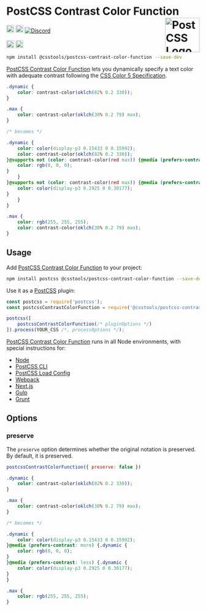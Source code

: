 # PostCSS Contrast Color Function [<img src="https://postcss.github.io/postcss/logo.svg" alt="PostCSS Logo" width="90" height="90" align="right">][PostCSS]

[<img alt="npm version" src="https://img.shields.io/npm/v/@csstools/postcss-contrast-color-function.svg" height="20">][npm-url] [<img alt="Build Status" src="https://github.com/csstools/postcss-plugins/workflows/test/badge.svg" height="20">][cli-url] [<img alt="Discord" src="https://shields.io/badge/Discord-5865F2?logo=discord&logoColor=white">][discord]<br><br>[<img alt="Baseline Status" src="https://cssdb.org/images/badges-baseline/contrast-color-function.svg" height="20">][css-url] [<img alt="CSS Standard Status" src="https://cssdb.org/images/badges/contrast-color-function.svg" height="20">][css-url] 

```bash
npm install @csstools/postcss-contrast-color-function --save-dev
```

[PostCSS Contrast Color Function] lets you dynamically specify a text color with adequate contrast following the [CSS Color 5 Specification].

```css
.dynamic {
	color: contrast-color(oklch(82% 0.2 330));
}

.max {
	color: contrast-color(oklch(30% 0.2 79) max);
}

/* becomes */

.dynamic {
	color: color(display-p3 0.15433 0 0.15992);
	color: contrast-color(oklch(82% 0.2 330));
}@supports not (color: contrast-color(red max)) {@media (prefers-contrast: more) {.dynamic {
	color: rgb(0, 0, 0);
}
	}
}@supports not (color: contrast-color(red max)) {@media (prefers-contrast: less) {.dynamic {
	color: color(display-p3 0.2925 0 0.30177);
}
	}
}

.max {
	color: rgb(255, 255, 255);
	color: contrast-color(oklch(30% 0.2 79) max);
}
```

## Usage

Add [PostCSS Contrast Color Function] to your project:

```bash
npm install postcss @csstools/postcss-contrast-color-function --save-dev
```

Use it as a [PostCSS] plugin:

```js
const postcss = require('postcss');
const postcssContrastColorFunction = require('@csstools/postcss-contrast-color-function');

postcss([
	postcssContrastColorFunction(/* pluginOptions */)
]).process(YOUR_CSS /*, processOptions */);
```

[PostCSS Contrast Color Function] runs in all Node environments, with special
instructions for:

- [Node](INSTALL.md#node)
- [PostCSS CLI](INSTALL.md#postcss-cli)
- [PostCSS Load Config](INSTALL.md#postcss-load-config)
- [Webpack](INSTALL.md#webpack)
- [Next.js](INSTALL.md#nextjs)
- [Gulp](INSTALL.md#gulp)
- [Grunt](INSTALL.md#grunt)

## Options

### preserve

The `preserve` option determines whether the original notation
is preserved. By default, it is preserved.

```js
postcssContrastColorFunction({ preserve: false })
```

```css
.dynamic {
	color: contrast-color(oklch(82% 0.2 330));
}

.max {
	color: contrast-color(oklch(30% 0.2 79) max);
}

/* becomes */

.dynamic {
	color: color(display-p3 0.15433 0 0.15992);
}@media (prefers-contrast: more) {.dynamic {
	color: rgb(0, 0, 0);
}
}@media (prefers-contrast: less) {.dynamic {
	color: color(display-p3 0.2925 0 0.30177);
}
}

.max {
	color: rgb(255, 255, 255);
}
```

[cli-url]: https://github.com/csstools/postcss-plugins/actions/workflows/test.yml?query=workflow/test
[css-url]: https://cssdb.org/#contrast-color-function
[discord]: https://discord.gg/bUadyRwkJS
[npm-url]: https://www.npmjs.com/package/@csstools/postcss-contrast-color-function

[PostCSS]: https://github.com/postcss/postcss
[PostCSS Contrast Color Function]: https://github.com/csstools/postcss-plugins/tree/main/plugins/postcss-contrast-color-function
[CSS Color 5 Specification]: https://drafts.csswg.org/css-color-5/#contrast-color
